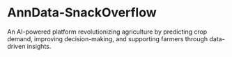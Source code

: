 # AnnData-SnackOverflow
An AI-powered platform revolutionizing agriculture by predicting crop demand, improving decision-making, and supporting farmers through data-driven insights.
